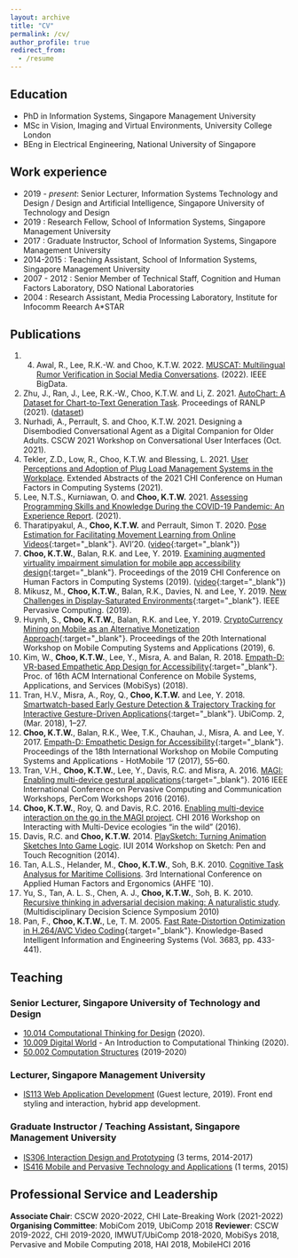 ```yaml
---
layout: archive
title: "CV"
permalink: /cv/
author_profile: true
redirect_from:
  - /resume
---
```


## Education
- PhD in Information Systems, Singapore Management University
- MSc in Vision, Imaging and Virtual Environments, University College London
- BEng in Electrical Engineering, National University of Singapore

## Work experience
- 2019 - *present*: Senior Lecturer, Information Systems Technology and Design / Design and Artificial Intelligence, Singapore University of Technology and Design
- 2019          : Research Fellow, School of Information Systems, Singapore Management University
- 2017          : Graduate Instructor, School of Information Systems, Singapore Management University
- 2014-2015     : Teaching Assistant, School of Information Systems, Singapore Management University
- 2007 - 2012   : Senior Member of Technical Staff, Cognition and Human Factors Laboratory, DSO National Laboratories
- 2004          : Research Assistant, Media Processing Laboratory, Institute for Infocomm Reearch A\*STAR
  
<!--## Skills-->

## Publications
1. 4.	Awal, R., Lee, R.K.-W. and Choo, K.T.W. 2022. [MUSCAT: Multilingual Rumor Verification in Social Media Conversations](https://doi.org/10.1109/BigData55660.2022.10021113). (2022). IEEE BigData.
1. Zhu, J., Ran, J., Lee, R.K.-W., Choo, K.T.W. and Li, Z. 2021. [AutoChart: A Dataset for Chart-to-Text Generation Task](https://arxiv.org/abs/2108.06897). Proceedings of RANLP (2021). ([dataset](https://paperswithcode.com/dataset/autochart))
1. Nurhadi, A., Perrault, S. and Choo, K.T.W. 2021. Designing a Disembodied Conversational Agent as a Digital Companion for Older Adults. CSCW 2021 Workshop on Conversational User Interfaces (Oct. 2021).
1. Tekler, Z.D., Low, R., Choo, K.T.W. and Blessing, L. 2021. [User Perceptions and Adoption of Plug Load Management Systems in the Workplace](https://doi.org/10.1145/3411763.3451726). Extended Abstracts of the 2021 CHI Conference on Human Factors in Computing Systems (2021).
1. Lee, N.T.S., Kurniawan, O. and **Choo, K.T.W.** 2021. [Assessing Programming Skills and Knowledge During the COVID-19 Pandemic: An Experience Report](https://doi.org/10.1145/3430665.3456323). (2021).
1. Tharatipyakul, A., **Choo, K.T.W.** and Perrault, Simon T. 2020. [Pose Estimation for Facilitating Movement Learning from Online Videos](https://arxiv.org/pdf/2004.03209){:target="_blank"}. AVI’20. ([video](https://www.youtube.com/watch?v=hLKF-EJuH4g){:target="_blank"})
1. **Choo, K.T.W.**, Balan, R.K. and Lee, Y. 2019. [Examining augmented virtuality impairment simulation for mobile app accessibility design](https://doi.org/10.1145/3290605.3300605){:target="_blank"}. Proceedings of the 2019 CHI Conference on Human Factors in Computing Systems (2019). ([video](https://www.youtube.com/watch?v=oDKQiruCNsg){:target="_blank"})
1. Mikusz, M., **Choo, K.T.W.**, Balan, R.K., Davies, N. and Lee, Y. 2019. [New Challenges in Display-Saturated Environments](https://doi.org/10.1109/MPRV.2019.2906992){:target="_blank"}. IEEE Pervasive Computing. (2019).
1. Huynh, S., **Choo, K.T.W.**, Balan, R.K. and Lee, Y. 2019. [CryptoCurrency Mining on Mobile as an Alternative Monetization Approach](https://doi.org/10.1145/3301293.3302372){:target="_blank"}. Proceedings of the 20th International Workshop on Mobile Computing Systems and Applications (2019), 6.
1. Kim, W., **Choo, K.T.W.**, Lee, Y., Misra, A. and Balan, R. 2018. [Empath-D: VR-based Empathetic App Design for Accessibility](https://doi.org/10.1145/3210240.3211108){:target="_blank"}. Proc. of 16th ACM International Conference on Mobile Systems, Applications, and Services (MobiSys) (2018).
1. Tran, H.V., Misra, A., Roy, Q., **Choo, K.T.W.** and Lee, Y. 2018. [Smartwatch-based Early Gesture Detection & Trajectory Tracking for Interactive Gesture-Driven Applications](https://doi.org/10.1145/3191771){:target="_blank"}. UbiComp. 2, (Mar. 2018), 1–27. 
1. **Choo, K.T.W.**, Balan, R.K., Wee, T.K., Chauhan, J., Misra, A. and Lee, Y. 2017. [Empath-D: Empathetic Design for Accessibility](https://doi.org/10.1145/3032970.3032981){:target="_blank"}. Proceedings of the 18th International Workshop on Mobile Computing Systems and Applications - HotMobile ’17 (2017), 55–60. 
1. Tran, V.H., **Choo, K.T.W.**, Lee, Y., Davis, R.C. and Misra, A. 2016. [MAGI: Enabling multi-device gestural applications](https://doi.org/10.1109/PERCOMW.2016.7457168){:target="_blank"}. 2016 IEEE International Conference on Pervasive Computing and Communication Workshops, PerCom Workshops 2016 (2016). 
1. **Choo, K.T.W.**, Roy, Q. and Davis, R.C. 2016. [Enabling multi-device interaction on the go in the MAGI project](/files/choo2016.pdf). CHI 2016 Workshop on Interacting with Multi-Device ecologies “in the wild” (2016). 
1. Davis, R.C. and **Choo, K.T.W.** 2014. [PlaySketch: Turning Animation Sketches Into Game Logic](/files/davis&choo2014.pdf). IUI 2014 Workshop on Sketch: Pen and Touch Recognition (2014).
1. Tan, A.L.S., Helander, M., **Choo, K.T.W.**, Soh, B.K. 2010. [Cognitive Task Analysus for Maritime Collisions](/files/tan2010.pdf). 3rd International Conference on Applied Human Factors and Ergonomics (AHFE '10).
1. Yu, S., Tan, A. L. S., Chen, A. J., **Choo, K.T.W.**, Soh, B. K. 2010. [Recursive thinking in adversarial decision making: A naturalistic study](/files/soh2010.pdf). (Multidisciplinary Decision Science Symposium 2010)
1. Pan, F., **Choo, K.T.W.**, Le, T. M. 2005. [Fast Rate-Distortion Optimization in H.264/AVC Video Coding](http://link.springer.com/chapter/10.1007/11553939_62){:target="_blank"}. Knowledge-Based Intelligent Information and Engineering Systems (Vol. 3683, pp. 433-441).
  
  
## Teaching
### Senior Lecturer, Singapore University of Technology and Design
- [10.014 Computational Thinking for Design](/teaching/compthinking/) (2020).
- [10.009 Digital World](/teaching/digitalworld/) - An Introduction to Computational Thinking (2020).
- [50.002 Computation Structures](/teaching/compstruct/) (2019-2020)

### Lecturer, Singapore Management University
- [IS113 Web Application Development](/teaching/webappdev/) (Guest lecture, 2019). Front end styling and interaction, hybrid app development.

### Graduate Instructor / Teaching Assistant, Singapore Management University
- [IS306 Interaction Design and Prototyping](/teaching/interactiondesign/) (3 terms, 2014-2017)
- [IS416 Mobile and Pervasive Technology and Applications](/teaching/mobilepervasivetech/) (1 terms, 2015)
  

## Professional Service and Leadership
**Associate Chair**: CSCW 2020-2022, CHI Late-Breaking Work (2021-2022)
**Organising Committee**: MobiCom 2019, UbiComp 2018
**Reviewer**: CSCW 2019-2022, CHI 2019-2020, IMWUT/UbiComp 2018-2020, MobiSys 2018, Pervasive and Mobile Computing 2018, HAI 2018, MobileHCI 2016

